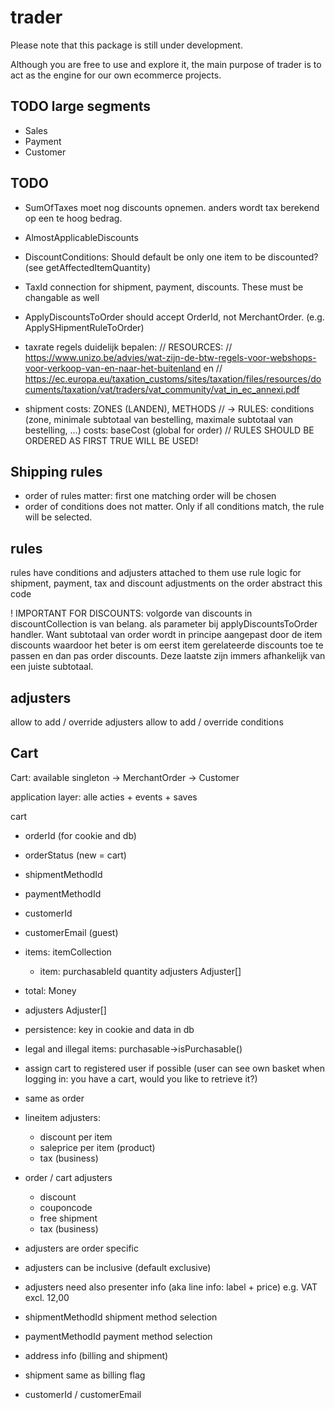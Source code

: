 # trader
Please note that this package is still under development. 

Although you are free to use and explore it, the main purpose of trader is to act as the engine for our own ecommerce projects.


## TODO large segments
- Sales
- Payment
- Customer

## TODO
- SumOfTaxes moet nog discounts opnemen. anders wordt tax berekend op een te hoog bedrag.
- AlmostApplicableDiscounts
- DiscountConditions: Should default be only one item to be discounted? (see getAffectedItemQuantity)
- TaxId connection for shipment, payment, discounts. These must be changable as well
- ApplyDiscountsToOrder should accept OrderId, not MerchantOrder. (e.g. ApplySHipmentRuleToOrder)
- taxrate regels duidelijk bepalen: 
// RESOURCES:
// https://www.unizo.be/advies/wat-zijn-de-btw-regels-voor-webshops-voor-verkoop-van-en-naar-het-buitenland en
// https://ec.europa.eu/taxation_customs/sites/taxation/files/resources/documents/taxation/vat/traders/vat_community/vat_in_ec_annexi.pdf
                                            
- shipment costs: ZONES (LANDEN), METHODS
            //  -> RULES: conditions (zone, minimale subtotaal van bestelling, maximale subtotaal van bestelling, ...)
                          costs: baseCost (global for order)
                // RULES SHOULD BE ORDERED AS FIRST TRUE WILL BE USED!

## Shipping rules
- order of rules matter: first one matching order will be chosen
- order of conditions does not matter. Only if all conditions match, the rule will be selected.

## rules
rules have conditions and adjusters attached to them
use rule logic for shipment, payment, tax and discount adjustments on the order
abstract this code

! IMPORTANT FOR DISCOUNTS: volgorde van discounts in discountCollection is van belang. als parameter bij applyDiscountsToOrder handler.
Want subtotaal van order wordt in principe aangepast door de item discounts waardoor het beter is om eerst item gerelateerde discounts toe te passen en dan pas order discounts.
Deze laatste zijn immers afhankelijk van een juiste subtotaal.

## adjusters
allow to add / override adjusters
allow to add / override conditions

## Cart

Cart: available singleton
-> MerchantOrder
-> Customer

application layer: alle acties + events + saves

cart
- orderId (for cookie and db)
- orderStatus (new = cart)
- shipmentMethodId
- paymentMethodId
- customerId
- customerEmail (guest)
- items: itemCollection
    - item:
        purchasableId
        quantity
        adjusters Adjuster[]
- total: Money
- adjusters Adjuster[]

- persistence: key in cookie and data in db
- legal and illegal items: purchasable->isPurchasable()
- assign cart to registered user if possible (user can see own basket when logging in: you have a cart, would you like to retrieve it?)
- same as order
- lineitem adjusters:
    - discount per item
    - saleprice per item (product)
    - tax (business)
- order / cart adjusters
    - discount 
    - couponcode
    - free shipment
    - tax (business)
- adjusters are order specific
- adjusters can be inclusive (default exclusive)
- adjusters need also presenter info (aka line info: label + price) e.g. VAT excl. 12,00

- shipmentMethodId shipment method selection
- paymentMethodId payment method selection
- address info (billing and shipment)
- shipment same as billing flag
- customerId / customerEmail
